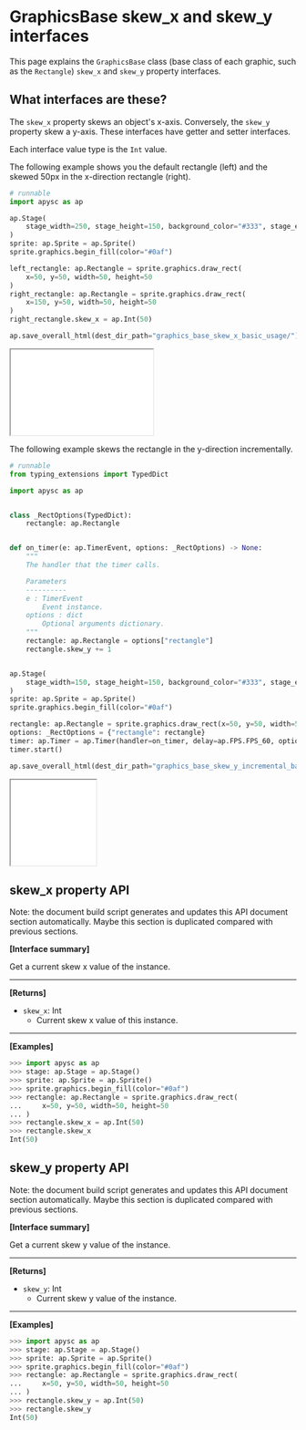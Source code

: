 # GraphicsBase skew_x and skew_y interfaces

This page explains the `GraphicsBase` class (base class of each graphic, such as the `Rectangle`) `skew_x` and `skew_y` property interfaces.

## What interfaces are these?

The `skew_x` property skews an object's x-axis. Conversely, the `skew_y` property skew a y-axis. These interfaces have getter and setter interfaces.

Each interface value type is the `Int` value.

The following example shows you the default rectangle (left) and the skewed 50px in the x-direction rectangle (right).

```py
# runnable
import apysc as ap

ap.Stage(
    stage_width=250, stage_height=150, background_color="#333", stage_elem_id="stage"
)
sprite: ap.Sprite = ap.Sprite()
sprite.graphics.begin_fill(color="#0af")

left_rectangle: ap.Rectangle = sprite.graphics.draw_rect(
    x=50, y=50, width=50, height=50
)
right_rectangle: ap.Rectangle = sprite.graphics.draw_rect(
    x=150, y=50, width=50, height=50
)
right_rectangle.skew_x = ap.Int(50)

ap.save_overall_html(dest_dir_path="graphics_base_skew_x_basic_usage/")
```

<iframe src="static/graphics_base_skew_x_basic_usage/index.html" width="250" height="150"></iframe>

The following example skews the rectangle in the y-direction incrementally.

```py
# runnable
from typing_extensions import TypedDict

import apysc as ap


class _RectOptions(TypedDict):
    rectangle: ap.Rectangle


def on_timer(e: ap.TimerEvent, options: _RectOptions) -> None:
    """
    The handler that the timer calls.

    Parameters
    ----------
    e : TimerEvent
        Event instance.
    options : dict
        Optional arguments dictionary.
    """
    rectangle: ap.Rectangle = options["rectangle"]
    rectangle.skew_y += 1


ap.Stage(
    stage_width=150, stage_height=150, background_color="#333", stage_elem_id="stage"
)
sprite: ap.Sprite = ap.Sprite()
sprite.graphics.begin_fill(color="#0af")

rectangle: ap.Rectangle = sprite.graphics.draw_rect(x=50, y=50, width=50, height=50)
options: _RectOptions = {"rectangle": rectangle}
timer: ap.Timer = ap.Timer(handler=on_timer, delay=ap.FPS.FPS_60, options=options)
timer.start()

ap.save_overall_html(dest_dir_path="graphics_base_skew_y_incremental_basic_usage/")
```

<iframe src="static/graphics_base_skew_y_incremental_basic_usage/index.html" width="150" height="150"></iframe>


## skew_x property API

<!-- Docstring: apysc._display.skew_x_mixin.SkewXMixIn.skew_x -->

<span class="inconspicuous-txt">Note: the document build script generates and updates this API document section automatically. Maybe this section is duplicated compared with previous sections.</span>

**[Interface summary]**

Get a current skew x value of the instance.<hr>

**[Returns]**

- `skew_x`: Int
  - Current skew x value of this instance.

<hr>

**[Examples]**

```py
>>> import apysc as ap
>>> stage: ap.Stage = ap.Stage()
>>> sprite: ap.Sprite = ap.Sprite()
>>> sprite.graphics.begin_fill(color="#0af")
>>> rectangle: ap.Rectangle = sprite.graphics.draw_rect(
...     x=50, y=50, width=50, height=50
... )
>>> rectangle.skew_x = ap.Int(50)
>>> rectangle.skew_x
Int(50)
```

## skew_y property API

<!-- Docstring: apysc._display.skew_y_interface.SkewYInterface.skew_y -->

<span class="inconspicuous-txt">Note: the document build script generates and updates this API document section automatically. Maybe this section is duplicated compared with previous sections.</span>

**[Interface summary]**

Get a current skew y value of the instance.<hr>

**[Returns]**

- `skew_y`: Int
  - Current skew y value of the instance.

<hr>

**[Examples]**

```py
>>> import apysc as ap
>>> stage: ap.Stage = ap.Stage()
>>> sprite: ap.Sprite = ap.Sprite()
>>> sprite.graphics.begin_fill(color="#0af")
>>> rectangle: ap.Rectangle = sprite.graphics.draw_rect(
...     x=50, y=50, width=50, height=50
... )
>>> rectangle.skew_y = ap.Int(50)
>>> rectangle.skew_y
Int(50)
```